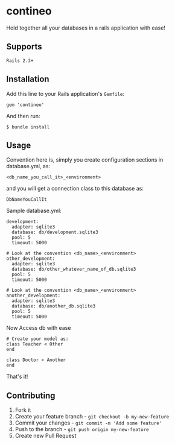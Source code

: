 contineo
========

Hold together all your databases in a rails application with ease!

## Supports

    Rails 2.3+

## Installation

Add this line to your Rails application's `Gemfile`:

    gem 'contineo'

And then run:

    $ bundle install

## Usage

Convention here is, simply you create configuration sections in database.yml, as:
    
    <db_name_you_call_it>_<environment>
    
and you will get a connection class to this database as:

    DbNameYouCallIt
    
Sample database.yml:

    development:
      adapter: sqlite3
      database: db/development.sqlite3
      pool: 5
      timeout: 5000
    
    # Look at the convention <db_name>_<environment>
    other_development:
      adapter: sqlite3
      database: db/other_whatever_name_of_db.sqlite3
      pool: 5
      timeout: 5000
     
    # Look at the convention <db_name>_<environment>
    another_development:
      adapter: sqlite3
      database: db/another_db.sqlite3
      pool: 5
      timeout: 5000

Now Access db with ease

    # Create your model as:
    class Teacher < Other
    end
    
    class Doctor < Another
    end
    
That's it!

## Contributing

1. Fork it
2. Create your feature branch - `git checkout -b my-new-feature`
3. Commit your changes - `git commit -m 'Add some feature'`
4. Push to the branch - `git push origin my-new-feature`
5. Create new Pull Request
